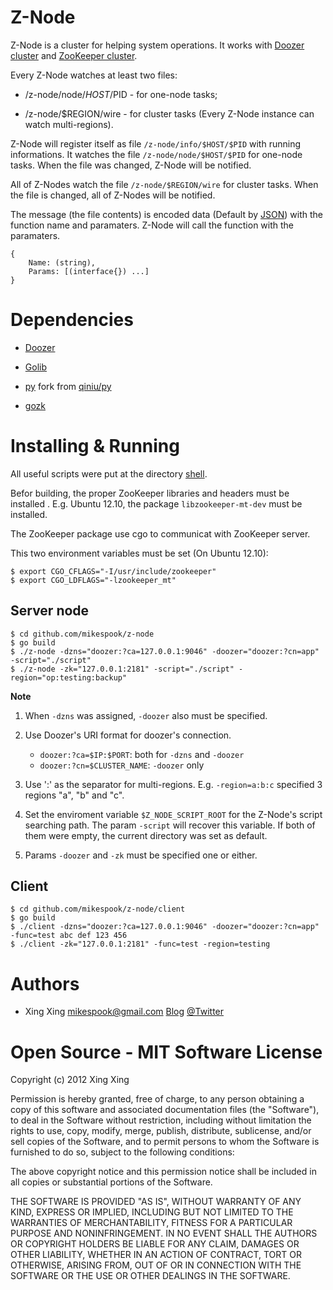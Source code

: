 Z-Node
======

Z-Node is a cluster for helping system operations. It works with 
[Doozer cluster](https://github.com/ha/doozerd) and 
[ZooKeeper cluster](http://zookeeper.apache.org/). 

Every Z-Node watches at least two files:

 * /z-node/node/$HOST/$PID - for one-node tasks;

 * /z-node/$REGION/wire - for cluster tasks (Every Z-Node instance can 
 watch multi-regions).

Z-Node will register itself as file `/z-node/info/$HOST/$PID` with running 
informations. It watches the file `/z-node/node/$HOST/$PID` for one-node 
tasks. When the file was changed, Z-Node will be notified.

All of Z-Nodes watch the file `/z-node/$REGION/wire` for cluster tasks.
When the file is changed, all of Z-Nodes will be notified.

The message (the file contents) is encoded data (Default by 
[JSON](http://www.json.org/)) with the function name and paramaters. Z-Node 
will call the function with the paramaters.

    {
        Name: (string),
        Params: [(interface{}) ...]
    }

Dependencies
============

 * [Doozer](https://github.com/ha/doozer) 

 * [Golib](https://github.com/mikespook/golib)
 
 * [py](https://github.com/mikespook/py) fork from [qiniu/py](https://github.com/qiniu/py)

 * [gozk](https://github.com/petar/gozk)

Installing & Running
====================

All useful scripts were put at the directory [shell](https://github.com/mikespook/z-node/tree/master/shell).

Befor building, the proper ZooKeeper libraries and headers must be installed .
E.g. Ubuntu 12.10, the package `libzookeeper-mt-dev` must be installed. 

The ZooKeeper package use cgo to communicat with ZooKeeper server.

This two environment variables must be set (On Ubuntu 12.10):

    $ export CGO_CFLAGS="-I/usr/include/zookeeper"
    $ export CGO_LDFLAGS="-lzookeeper_mt"

Server node
-----------

    $ cd github.com/mikespook/z-node
    $ go build
    $ ./z-node -dzns="doozer:?ca=127.0.0.1:9046" -doozer="doozer:?cn=app" -script="./script"
    $ ./z-node -zk="127.0.0.1:2181" -script="./script" -region="op:testing:backup"

__Note__

 1. When `-dzns` was assigned, `-doozer` also must be specified.

 2. Use Doozer's URI format for doozer's connection.
    * `doozer:?ca=$IP:$PORT`: both for `-dzns` and `-doozer`
    * `doozer:?cn=$CLUSTER_NAME`: `-doozer` only

 3. Use ':' as the separator for multi-regions. E.g. `-region=a:b:c` specified 3 regions "a", "b" and "c".

 4. Set the enviroment variable `$Z_NODE_SCRIPT_ROOT` for the Z-Node's script searching path. The param `-script` will recover this variable. If both of them were empty, the current directory was set as default.

 5. Params `-doozer` and `-zk` must be specified one or either.

Client
------

    $ cd github.com/mikespook/z-node/client
    $ go build
    $ ./client -dzns="doozer:?ca=127.0.0.1:9046" -doozer="doozer:?cn=app" -func=test abc def 123 456
    $ ./client -zk="127.0.0.1:2181" -func=test -region=testing

Authors
=======

 * Xing Xing <mikespook@gmail.com> [Blog](http://mikespook.com) [@Twitter](http://twitter.com/mikespook)

Open Source - MIT Software License
==================================
Copyright (c) 2012 Xing Xing

Permission is hereby granted, free of charge, to any person obtaining a copy of this software and associated documentation files (the "Software"), to deal in the Software without restriction, including without limitation the rights to use, copy, modify, merge, publish, distribute, sublicense, and/or sell copies of the Software, and to permit persons to whom the Software is furnished to do so, subject to the following conditions:

The above copyright notice and this permission notice shall be included in all copies or substantial portions of the Software.

THE SOFTWARE IS PROVIDED "AS IS", WITHOUT WARRANTY OF ANY KIND, EXPRESS OR IMPLIED, INCLUDING BUT NOT LIMITED TO THE WARRANTIES OF MERCHANTABILITY, FITNESS FOR A PARTICULAR PURPOSE AND NONINFRINGEMENT. IN NO EVENT SHALL THE AUTHORS OR COPYRIGHT HOLDERS BE LIABLE FOR ANY CLAIM, DAMAGES OR OTHER LIABILITY, WHETHER IN AN ACTION OF CONTRACT, TORT OR OTHERWISE, ARISING FROM, OUT OF OR IN CONNECTION WITH THE SOFTWARE OR THE USE OR OTHER DEALINGS IN THE SOFTWARE.
